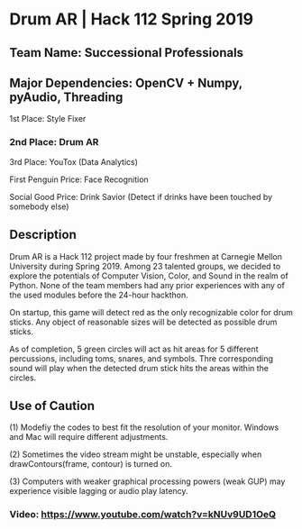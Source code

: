 # Drum AR | Hack 112 Spring 2019
## Team Name: Successional Professionals
## Major Dependencies: OpenCV + Numpy, pyAudio, Threading

1st Place: Style Fixer
### 2nd Place: Drum AR
3rd Place: YouTox (Data Analytics)

First Penguin Price: Face Recognition

Social Good Price: Drink Savior (Detect if drinks have been touched by somebody else)

## Description
Drum AR is a Hack 112 project made by four freshmen at Carnegie Mellon University during Spring 2019. Among 23 talented groups, we decided to explore the potentials of Computer Vision, Color, and Sound in the realm of Python. None of the team members had any prior experiences with any of the used modules before the 24-hour hackthon.

On startup, this game will detect red as the only recognizable color for drum sticks. Any object of reasonable sizes will be detected as possible drum sticks.

As of completion, 5 green circles will act as hit areas for 5 different percussions, including toms, snares, and symbols. Thre corresponding sound will play when the detected drum stick hits the areas within the circles.

## Use of Caution
(1) Modefiy the codes to best fit the resolution of your monitor. Windows and Mac will require different adjustments.

(2) Sometimes the video stream might be unstable, especially when drawContours(frame, contour) is turned on.

(3) Computers with weaker graphical processing powers (weak GUP) may experience visible lagging or audio play latency.

### Video: https://www.youtube.com/watch?v=kNUv9UD1OeQ
